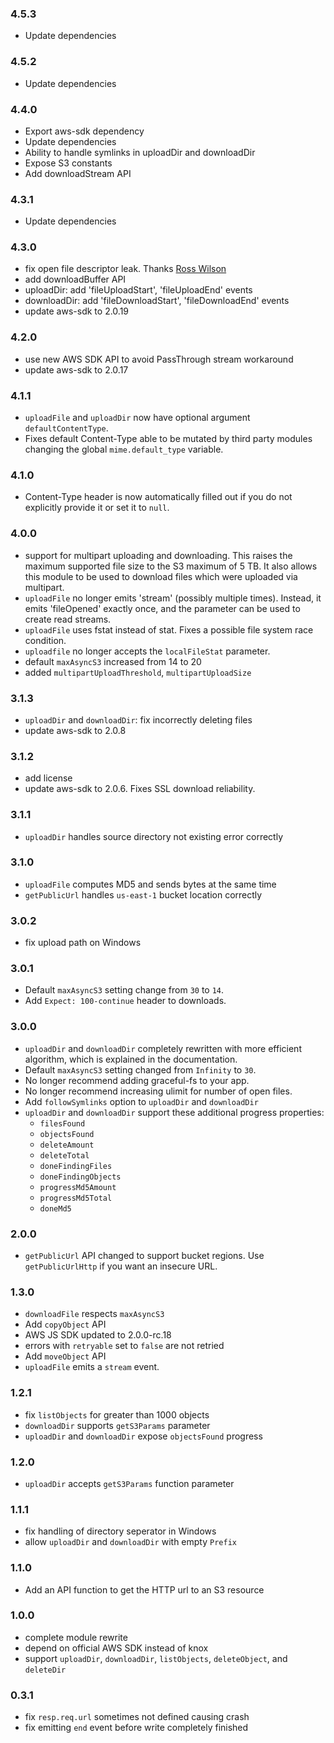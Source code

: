 ### 4.5.3

- Update dependencies

### 4.5.2

- Update dependencies

### 4.4.0

- Export aws-sdk dependency
- Update dependencies
- Ability to handle symlinks in uploadDir and downloadDir
- Expose S3 constants
- Add downloadStream API

### 4.3.1

- Update dependencies

### 4.3.0

- fix open file descriptor leak. Thanks
  [Ross Wilson](https://github.com/wilsonwc)
- add downloadBuffer API
- uploadDir: add 'fileUploadStart', 'fileUploadEnd' events
- downloadDir: add 'fileDownloadStart', 'fileDownloadEnd' events
- update aws-sdk to 2.0.19

### 4.2.0

- use new AWS SDK API to avoid PassThrough stream workaround
- update aws-sdk to 2.0.17

### 4.1.1

- `uploadFile` and `uploadDir` now have optional argument `defaultContentType`.
- Fixes default Content-Type able to be mutated by third party modules
  changing the global `mime.default_type` variable.

### 4.1.0

- Content-Type header is now automatically filled out if you do not explicitly
  provide it or set it to `null`.

### 4.0.0

- support for multipart uploading and downloading. This raises the maximum
  supported file size to the S3 maximum of 5 TB. It also allows this module
  to be used to download files which were uploaded via multipart.
- `uploadFile` no longer emits 'stream' (possibly multiple times). Instead, it
  emits 'fileOpened' exactly once, and the parameter can be used to create
  read streams.
- `uploadFile` uses fstat instead of stat. Fixes a possible file system race
  condition.
- `uploadfile` no longer accepts the `localFileStat` parameter.
- default `maxAsyncS3` increased from 14 to 20
- added `multipartUploadThreshold`, `multipartUploadSize`

### 3.1.3

- `uploadDir` and `downloadDir`: fix incorrectly deleting files
- update aws-sdk to 2.0.8

### 3.1.2

- add license
- update aws-sdk to 2.0.6. Fixes SSL download reliability.

### 3.1.1

- `uploadDir` handles source directory not existing error correctly

### 3.1.0

- `uploadFile` computes MD5 and sends bytes at the same time
- `getPublicUrl` handles `us-east-1` bucket location correctly

### 3.0.2

- fix upload path on Windows

### 3.0.1

- Default `maxAsyncS3` setting change from `30` to `14`.
- Add `Expect: 100-continue` header to downloads.

### 3.0.0

- `uploadDir` and `downloadDir` completely rewritten with more efficient
  algorithm, which is explained in the documentation.
- Default `maxAsyncS3` setting changed from `Infinity` to `30`.
- No longer recommend adding graceful-fs to your app.
- No longer recommend increasing ulimit for number of open files.
- Add `followSymlinks` option to `uploadDir` and `downloadDir`
- `uploadDir` and `downloadDir` support these additional progress properties:
  - `filesFound`
  - `objectsFound`
  - `deleteAmount`
  - `deleteTotal`
  - `doneFindingFiles`
  - `doneFindingObjects`
  - `progressMd5Amount`
  - `progressMd5Total`
  - `doneMd5`

### 2.0.0

- `getPublicUrl` API changed to support bucket regions. Use `getPublicUrlHttp`
  if you want an insecure URL.

### 1.3.0

- `downloadFile` respects `maxAsyncS3`
- Add `copyObject` API
- AWS JS SDK updated to 2.0.0-rc.18
- errors with `retryable` set to `false` are not retried
- Add `moveObject` API
- `uploadFile` emits a `stream` event.

### 1.2.1

- fix `listObjects` for greater than 1000 objects
- `downloadDir` supports `getS3Params` parameter
- `uploadDir` and `downloadDir` expose `objectsFound` progress

### 1.2.0

- `uploadDir` accepts `getS3Params` function parameter

### 1.1.1

- fix handling of directory seperator in Windows
- allow `uploadDir` and `downloadDir` with empty `Prefix`

### 1.1.0

- Add an API function to get the HTTP url to an S3 resource

### 1.0.0

- complete module rewrite
- depend on official AWS SDK instead of knox
- support `uploadDir`, `downloadDir`, `listObjects`, `deleteObject`, and `deleteDir`

### 0.3.1

- fix `resp.req.url` sometimes not defined causing crash
- fix emitting `end` event before write completely finished
